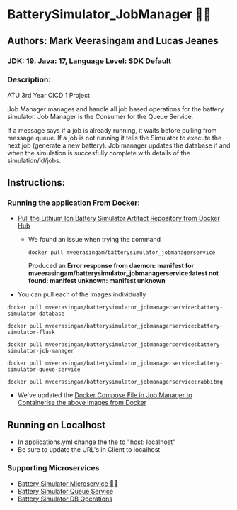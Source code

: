 # BatterySimulator_JobManager 🔋🔄
## Authors: Mark Veerasingam and Lucas Jeanes

### JDK: 19. Java: 17, Language Level: SDK Default

### Description: 
ATU 3rd Year CICD 1 Project

Job Manager manages and handle all job based operations for the battery simulator. Job Manager is the Consumer for the Queue Service.

If a message says if a job is already running, it waits before pulling from message queue. If a job is not running it tells the Simulator to execute the next job (generate a new battery). 
Job manager updates the database if and when the simulation is succesfully complete with details of the simulation/id/jobs.

## Instructions:
### Running the application From Docker:
- [Pull the Lithium Ion Battery Simulator Artifact Repository from Docker Hub](https://hub.docker.com/repository/docker/mveerasingam/batterysimulator_jobmanagerservice/general)
  - We found an issue when trying the command
    
    `docker pull mveerasingam/batterysimulator_jobmanagerservice`
    
    Produced an **Error response from daemon: manifest for mveerasingam/batterysimulator_jobmanagerservice:latest not found: manifest unknown: manifest unknown**
    
- You can pull each of the images individually
  
```docker pull mveerasingam/batterysimulator_jobmanagerservice:battery-simulator-database```

```docker pull mveerasingam/batterysimulator_jobmanagerservice:battery-simulator-flask```

```docker pull mveerasingam/batterysimulator_jobmanagerservice:battery-simulator-job-manager```

```docker pull mveerasingam/batterysimulator_jobmanagerservice:battery-simulator-queue-service```

```docker pull mveerasingam/batterysimulator_jobmanagerservice:rabbitmq```


- We've updated the [Docker Compose File in Job Manager to Containerise the above images from Docker](https://github.com/mVeerasingam/BatterySimulator-JobManager/blob/master/docker-compose.yml)

## Running on Localhost
- In applications.yml change the the to "host: localhost"
- Be sure to update the URL's in Client to localhost

### Supporting Microservices
- [Battery Simulator Microservice 🔋💥](https://github.com/mVeerasingam/Battery-Simulator-Microservice)
- [Battery Simulator Queue Service](https://github.com/mVeerasingam/BatterySimulator-QueueService)
- [Battery Simulator DB Operations](https://github.com/mVeerasingam/BatterySimulator_DatabaseOperations)
